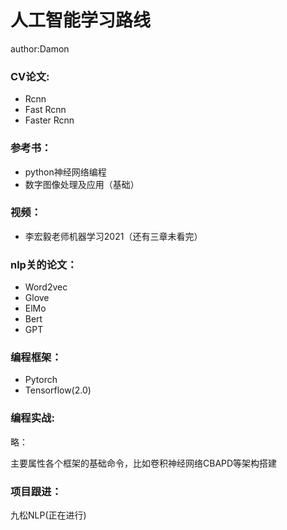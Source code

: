 # 人工智能学习路线

author:Damon

### CV论文:

- Rcnn
- Fast Rcnn
- Faster Rcnn

### 参考书：

- python神经网络编程
- 数字图像处理及应用（基础）

### 视频：

- 李宏毅老师机器学习2021（还有三章未看完）

### nlp关的论文：

- Word2vec
- Glove
- ElMo
- Bert
- GPT

### 编程框架：

- Pytorch
- Tensorflow(2.0)

### 编程实战:

略：

主要属性各个框架的基础命令，比如卷积神经网络CBAPD等架构搭建

### 项目跟进：

九松NLP(正在进行)
